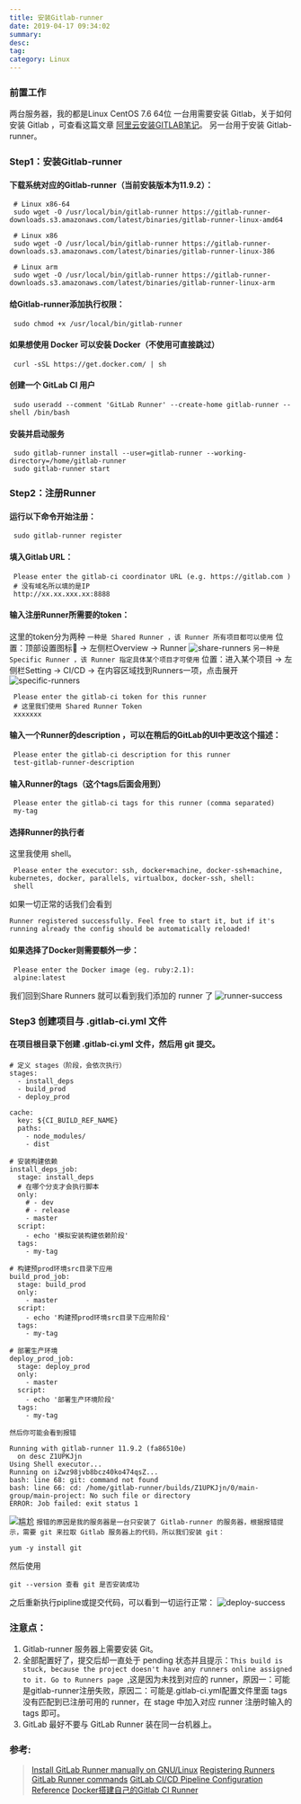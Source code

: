```yaml
---
title: 安装Gitlab-runner
date: 2019-04-17 09:34:02
summary: 
desc: 
tag: 
category: Linux
---
```

### 前置工作
两台服务器，我的都是Linux CentOS 7.6 64位
一台用需要安装 Gitlab，关于如何安装 Gitlab ，可查看这篇文章 [阿里云安装GITLAB笔记](https://hbxywdk.github.io/2019/04/16/%E9%98%BF%E9%87%8C%E4%BA%91%E5%AE%89%E8%A3%85Gitlab%E7%AC%94%E8%AE%B0/)。
另一台用于安装 Gitlab-runner。

### Step1：安装Gitlab-runner
#### 下载系统对应的Gitlab-runner（当前安装版本为11.9.2）：

```
 # Linux x86-64
 sudo wget -O /usr/local/bin/gitlab-runner https://gitlab-runner-downloads.s3.amazonaws.com/latest/binaries/gitlab-runner-linux-amd64

 # Linux x86
 sudo wget -O /usr/local/bin/gitlab-runner https://gitlab-runner-downloads.s3.amazonaws.com/latest/binaries/gitlab-runner-linux-386

 # Linux arm
 sudo wget -O /usr/local/bin/gitlab-runner https://gitlab-runner-downloads.s3.amazonaws.com/latest/binaries/gitlab-runner-linux-arm
```
#### 给Gitlab-runner添加执行权限：
```
 sudo chmod +x /usr/local/bin/gitlab-runner
```
#### 如果想使用 Docker 可以安装 Docker（不使用可直接跳过）
```
 curl -sSL https://get.docker.com/ | sh
```
#### 创建一个 GitLab CI 用户
```
 sudo useradd --comment 'GitLab Runner' --create-home gitlab-runner --shell /bin/bash
```
#### 安装并启动服务
```
 sudo gitlab-runner install --user=gitlab-runner --working-directory=/home/gitlab-runner
 sudo gitlab-runner start
```

### Step2：注册Runner
#### 运行以下命令开始注册：
```
 sudo gitlab-runner register
```
#### 填入Gitlab URL：
```
 Please enter the gitlab-ci coordinator URL (e.g. https://gitlab.com )
 # 没有域名所以填的是IP
 http://xx.xx.xxx.xx:8888
```
#### 输入注册Runner所需要的token：
这里的token分为两种
`一种是 Shared Runner ，该 Runner 所有项目都可以使用`
位置：顶部设置图标🔧 -> 左侧栏Overview -> Runner
![share-runners](https://raw.githubusercontent.com/hbxywdk/hexo-blog/master/assets/2019-04/share-runner.jpg)
`另一种是 Specific Runner ，该 Runner 指定具体某个项目才可使用`
位置：进入某个项目 -> 左侧栏Setting -> CI/CD -> 在内容区域找到Runners一项，点击展开
![specific-runners](https://raw.githubusercontent.com/hbxywdk/hexo-blog/master/assets/2019-04/specific-runner.jpg)
```
 Please enter the gitlab-ci token for this runner
 # 这里我们使用 Shared Runner Token
 xxxxxxx
```
#### 输入一个Runner的description ，可以在稍后的GitLab的UI中更改这个描述：
```
 Please enter the gitlab-ci description for this runner
 test-gitlab-runner-description
```
#### 输入Runner的tags（这个tags后面会用到）
```
 Please enter the gitlab-ci tags for this runner (comma separated)
 my-tag
```
#### 选择Runner的执行者
这里我使用 shell。
```
 Please enter the executor: ssh, docker+machine, docker-ssh+machine, kubernetes, docker, parallels, virtualbox, docker-ssh, shell:
 shell
```
如果一切正常的话我们会看到
```
Runner registered successfully. Feel free to start it, but if it's running already the config should be automatically reloaded!
```
#### 如果选择了Docker则需要额外一步：
```
 Please enter the Docker image (eg. ruby:2.1):
 alpine:latest
```

我们回到Share Runners 就可以看到我们添加的 runner 了
![runner-success](https://raw.githubusercontent.com/hbxywdk/hexo-blog/master/assets/2019-04/runner-success.jpg)

### Step3 创建项目与 .gitlab-ci.yml 文件
#### 在项目根目录下创建 .gitlab-ci.yml 文件，然后用 git 提交。
```
# 定义 stages（阶段，会依次执行）
stages:
  - install_deps
  - build_prod
  - deploy_prod

cache:
  key: ${CI_BUILD_REF_NAME}
  paths:
    - node_modules/
    - dist

# 安装构建依赖
install_deps_job:
  stage: install_deps
  # 在哪个分支才会执行脚本
  only:
    # - dev
    # - release
    - master
  script:
    - echo '模拟安装构建依赖阶段'
  tags:
    - my-tag

# 构建预prod环境src目录下应用
build_prod_job:
  stage: build_prod
  only:
    - master
  script:
    - echo '构建预prod环境src目录下应用阶段'
  tags:
    - my-tag

# 部署生产环境
deploy_prod_job:
  stage: deploy_prod
  only:
    - master
  script:
    - echo '部署生产环境阶段'
  tags:
    - my-tag

```
`然后你可能会看到报错`
```
Running with gitlab-runner 11.9.2 (fa86510e)
  on desc Z1UPKJjn
Using Shell executor...
Running on iZwz98jvb8bcz40ko474qsZ...
bash: line 68: git: command not found
bash: line 66: cd: /home/gitlab-runner/builds/Z1UPKJjn/0/main-group/main-project: No such file or directory
ERROR: Job failed: exit status 1
```
![尴尬](https://raw.githubusercontent.com/hbxywdk/hexo-blog/master/assets/2019-04/ganga.jpg)
`报错的原因是我的服务器是一台只安装了 Gitlab-runner 的服务器，根据报错提示，需要 git 来拉取 Gitlab 服务器上的代码，所以我们安装 git：`
```
yum -y install git
```
然后使用
```
git --version 查看 git 是否安装成功
```
之后重新执行pipline或提交代码，可以看到一切运行正常：
![deploy-success](https://raw.githubusercontent.com/hbxywdk/hexo-blog/master/assets/2019-04/deploy-success.jpg)

### 注意点：
1. Gitlab-runner 服务器上需要安装 Git。
2. 全部配置好了，提交后却一直处于 pending 状态并且提示：`This build is stuck, because the project doesn't have any runners online assigned to it. Go to Runners page `,这是因为未找到对应的 runner，原因一：可能是gitlab-runner注册失败，原因二：可能是.gitlab-ci.yml配置文件里面 tags 没有匹配到已注册可用的 runner，在 stage 中加入对应 runner 注册时输入的 tags 即可。
3. GitLab 最好不要与 GitLab Runner 装在同一台机器上。

### 参考:
> [Install GitLab Runner manually on GNU/Linux](https://docs.gitlab.com/runner/install/linux-manually.html)
> [Registering Runners](https://docs.gitlab.com/runner/register/index.html)
> [GitLab Runner commands](https://docs.gitlab.com/runner/commands/README.html)
> [GitLab CI/CD Pipeline Configuration Reference](https://docs.gitlab.com/ee/ci/yaml/README.html)
> [Docker搭建自己的Gitlab CI Runner](https://cloud.tencent.com/developer/article/1010595)


